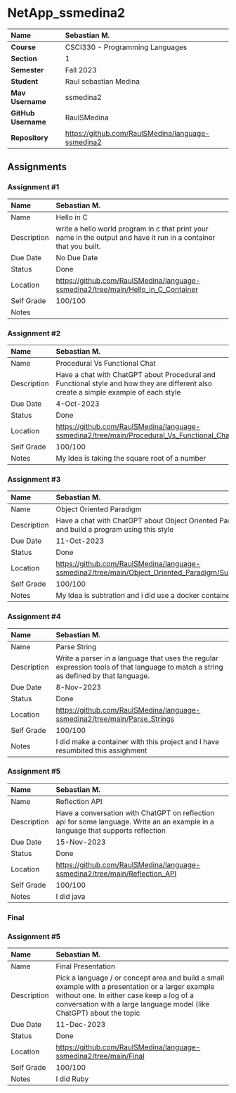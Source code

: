 # NetApp_ssmedina2

| Name | Sebastian M. |
|:---|:---|
| **Course** | CSCI330 - Programming Languages |
| **Section** | 1 |
| **Semester** | Fall 2023 |
| **Student** | Raul sebastian Medina |
| **Mav Username**            | ssmedina2 |
| **GitHub Username**         | RaulSMedina |
| **Repository**          | https://github.com/RaulSMedina/language-ssmedina2 |

## Assignments

### Assignment #1

| Name | Sebastian M. |
| :--- | :--- |
| Name | Hello in C |
| Description | write a hello world program in c that print your name in the output and have it run in a container that you built. |
| Due Date | No Due Date |
| Status | Done |
| Location | https://github.com/RaulSMedina/language-ssmedina2/tree/main/Hello_in_C_Container |
| Self Grade | 100/100 |
| Notes | |


### Assignment #2

| Name | Sebastian M. |
| :--- | :--- |
| Name | Procedural Vs Functional Chat |
| Description | Have a chat with ChatGPT about Procedural and Functional style and how they are different also create a simple example of each style |
| Due Date | 4-Oct-2023 |
| Status | Done |
| Location | https://github.com/RaulSMedina/language-ssmedina2/tree/main/Procedural_Vs_Functional_Chat |
| Self Grade | 100/100 |
| Notes | My Idea is taking the square root of a number |


### Assignment #3

| Name | Sebastian M. |
| :--- | :--- |
| Name | Object Oriented Paradigm |
| Description | Have a chat with ChatGPT about Object Oriented Paradigm style and build a program using this style |
| Due Date | 11-Oct-2023 |
| Status | Done |
| Location | https://github.com/RaulSMedina/language-ssmedina2/tree/main/Object_Oriented_Paradigm/SubtrationCode |
| Self Grade | 100/100 |
| Notes | My Idea is subtration and i did use a docker container |

### Assignment #4

| Name | Sebastian M. |
| :--- | :--- |
| Name | Parse String |
| Description | Write a parser in a language that uses the regular expression tools of that language to match a string as defined by that language. |
| Due Date | 8-Nov-2023 |
| Status | Done |
| Location | https://github.com/RaulSMedina/language-ssmedina2/tree/main/Parse_Strings |
| Self Grade | 100/100 |
| Notes | I did make a container with this project and I have resumbited this assighment |

### Assignment #5

| Name | Sebastian M. |
| :--- | :--- |
| Name | Reflection API |
| Description | Have a conversation with ChatGPT on reflection api for some language.  Write an an example in a language that supports reflection |
| Due Date | 15-Nov-2023 |
| Status | Done |
| Location | https://github.com/RaulSMedina/language-ssmedina2/tree/main/Reflection_API |
| Self Grade | 100/100 |
| Notes | I did java |

### Final 

### Assignment #5

| Name | Sebastian M. |
| :--- | :--- |
| Name | Final Presentation |
| Description | Pick a language / or concept area and build a small example with a presentation or a larger example without one.  In either case keep a log of a conversation with a large language model (like ChatGPT) about the topic |
| Due Date | 11-Dec-2023 |
| Status | Done |
| Location | https://github.com/RaulSMedina/language-ssmedina2/tree/main/Final |
| Self Grade | 100/100 |
| Notes | I did Ruby |

